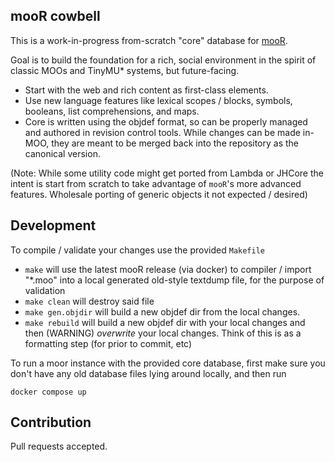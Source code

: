 ## mooR cowbell

This is a work-in-progress from-scratch "core" database for [mooR](http://github.com/rdaum/moor).

Goal is to build the foundation for a rich, social environment in the spirit of classic MOOs and
TinyMU* systems, but future-facing.

- Start with the web and rich content as first-class elements.
- Use new language features like lexical scopes / blocks, symbols, booleans, list comprehensions,
  and maps.
- Core is written using the objdef format, so can be properly managed and authored in revision
  control tools. While changes can be made in-MOO, they are meant to be merged back into the
  repository as the canonical version.

(Note: While some utility code might get ported from Lambda or JHCore the intent is start from
scratch to take advantage of `mooR`'s more advanced features. Wholesale porting of generic objects
it not expected / desired)

## Development

To compile / validate your changes use the provided `Makefile`

- `make` will use the latest mooR release (via docker) to compiler / import "*.moo" into a local
  generated old-style textdump file, for the purpose of validation
- `make clean` will destroy said file
- `make gen.objdir` will build a new objdef dir from the local changes.
- `make rebuild` will build a new objdef dir with your local changes and then (WARNING) _overwrite_
  your local changes. Think of this is as a formatting step (for prior to commit, etc)

To run a moor instance with the provided core database, first make sure you don't have any old
database files lying around locally, and then run

`docker compose up`

## Contribution

Pull requests accepted.
